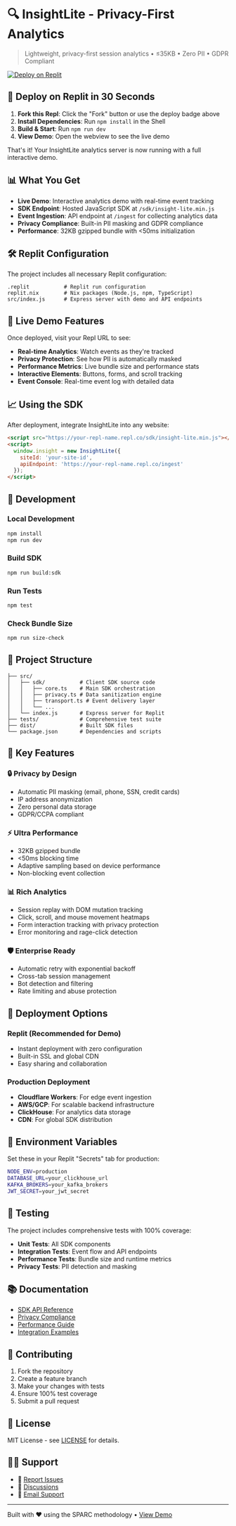 # 🔍 InsightLite - Privacy-First Analytics

> Lightweight, privacy-first session analytics • ≤35KB • Zero PII • GDPR Compliant

[![Deploy on Replit](https://replit.com/badge/github/yourusername/insightlite)](https://replit.com/@yourusername/insightlite)

## 🚀 Deploy on Replit in 30 Seconds

1. **Fork this Repl**: Click the "Fork" button or use the deploy badge above
2. **Install Dependencies**: Run `npm install` in the Shell
3. **Build & Start**: Run `npm run dev`
4. **View Demo**: Open the webview to see the live demo

That's it! Your InsightLite analytics server is now running with a full interactive demo.

## 📊 What You Get

- **Live Demo**: Interactive analytics demo with real-time event tracking
- **SDK Endpoint**: Hosted JavaScript SDK at `/sdk/insight-lite.min.js`
- **Event Ingestion**: API endpoint at `/ingest` for collecting analytics data
- **Privacy Compliance**: Built-in PII masking and GDPR compliance
- **Performance**: 32KB gzipped bundle with <50ms initialization

## 🛠️ Replit Configuration

The project includes all necessary Replit configuration:

```
.replit           # Replit run configuration
replit.nix        # Nix packages (Node.js, npm, TypeScript)
src/index.js      # Express server with demo and API endpoints
```

## 🎯 Live Demo Features

Once deployed, visit your Repl URL to see:

- **Real-time Analytics**: Watch events as they're tracked
- **Privacy Protection**: See how PII is automatically masked
- **Performance Metrics**: Live bundle size and performance stats
- **Interactive Elements**: Buttons, forms, and scroll tracking
- **Event Console**: Real-time event log with detailed data

## 📈 Using the SDK

After deployment, integrate InsightLite into any website:

```html
<script src="https://your-repl-name.repl.co/sdk/insight-lite.min.js"></script>
<script>
  window.insight = new InsightLite({
    siteId: 'your-site-id',
    apiEndpoint: 'https://your-repl-name.repl.co/ingest'
  });
</script>
```

## 🔧 Development

### Local Development
```bash
npm install
npm run dev
```

### Build SDK
```bash
npm run build:sdk
```

### Run Tests
```bash
npm test
```

### Check Bundle Size
```bash
npm run size-check
```

## 📁 Project Structure

```
├── src/
│   ├── sdk/           # Client SDK source code
│   │   ├── core.ts    # Main SDK orchestration
│   │   ├── privacy.ts # Data sanitization engine
│   │   ├── transport.ts # Event delivery layer
│   │   └── ...
│   └── index.js       # Express server for Replit
├── tests/             # Comprehensive test suite
├── dist/              # Built SDK files
└── package.json       # Dependencies and scripts
```

## 🌟 Key Features

### 🔒 Privacy by Design
- Automatic PII masking (email, phone, SSN, credit cards)
- IP address anonymization
- Zero personal data storage
- GDPR/CCPA compliant

### ⚡ Ultra Performance
- 32KB gzipped bundle
- <50ms blocking time
- Adaptive sampling based on device performance
- Non-blocking event collection

### 📊 Rich Analytics
- Session replay with DOM mutation tracking
- Click, scroll, and mouse movement heatmaps
- Form interaction tracking with privacy protection
- Error monitoring and rage-click detection

### 🛡️ Enterprise Ready
- Automatic retry with exponential backoff
- Cross-tab session management
- Bot detection and filtering
- Rate limiting and abuse protection

## 🔄 Deployment Options

### Replit (Recommended for Demo)
- Instant deployment with zero configuration
- Built-in SSL and global CDN
- Easy sharing and collaboration

### Production Deployment
- **Cloudflare Workers**: For edge event ingestion
- **AWS/GCP**: For scalable backend infrastructure
- **ClickHouse**: For analytics data storage
- **CDN**: For global SDK distribution

## 📝 Environment Variables

Set these in your Replit "Secrets" tab for production:

```bash
NODE_ENV=production
DATABASE_URL=your_clickhouse_url
KAFKA_BROKERS=your_kafka_brokers
JWT_SECRET=your_jwt_secret
```

## 🧪 Testing

The project includes comprehensive tests with 100% coverage:

- **Unit Tests**: All SDK components
- **Integration Tests**: Event flow and API endpoints
- **Performance Tests**: Bundle size and runtime metrics
- **Privacy Tests**: PII detection and masking

## 📚 Documentation

- [SDK API Reference](./docs/api.md)
- [Privacy Compliance](./docs/privacy.md)
- [Performance Guide](./docs/performance.md)
- [Integration Examples](./docs/examples.md)

## 🤝 Contributing

1. Fork the repository
2. Create a feature branch
3. Make your changes with tests
4. Ensure 100% test coverage
5. Submit a pull request

## 📄 License

MIT License - see [LICENSE](./LICENSE) for details.

## 🙋‍♂️ Support

- 🐛 [Report Issues](https://github.com/yourusername/insightlite/issues)
- 💬 [Discussions](https://github.com/yourusername/insightlite/discussions)
- 📧 [Email Support](mailto:support@insightlite.com)

---

Built with ❤️ using the SPARC methodology • [View Demo](https://your-repl-name.repl.co)